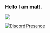 ### Hello I am matt.

![](https://komarev.com/ghpvc/?username=matt3535)

[![Discord Presence](https://lanyard.cnrad.dev/api/709795069355360258?theme=light&bg=64afe1&animated=false&borderRadius=2px)](https://discord.com/users/709795069355360258)
